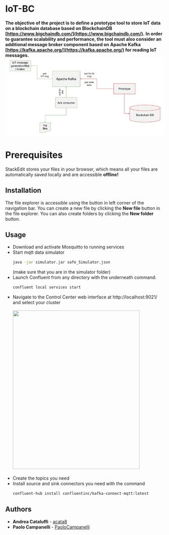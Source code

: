 # IoT-BC

**The objective of the project is to define a prototype tool to store IoT data on a blockchain database based on BlockchainDB [https://www.bigchaindb.com/](https://www.bigchaindb.com/).**
**In order to guarantee scalability and performance, the tool must also consider an additional message broker component based on Apache Kafka [https://kafka.apache.org/](https://kafka.apache.org/) for reading IoT messages.**
![alt text](https://github.com/acata8/IOT-BC-TBDM/blob/main/ProfSchema.jpg)


# Prerequisites

StackEdit stores your files in your browser, which means all your files are automatically saved locally and are accessible **offline!**

## Installation

The file explorer is accessible using the button in left corner of the navigation bar. You can create a new file by clicking the **New file** button in the file explorer. You can also create folders by clicking the **New folder** button.


## Usage
* Download and activate Mosquitto to running services
* Start mqtt data simulator
  ```bash
  java -jar simulator.jar safe_Simulator.json
  ```
  (make sure that you are in the simulator folder)
* Launch Confluent from any directory with the underneath command:
  ```bash
  confluent local services start
  ```
* Navigate to the Control Center web interface at http://localhost:9021/ and select your cluster
  <br><br>
  <img src="images/confluent-clusters.png" width="400" height="500">
  <br><br>
* Create the topics you need
* Install source and sink connectors you need with the command
  ```bash
  confluent-hub install confluentinc/kafka-connect-mqtt:latest
  ```
## Authors

* **Andrea Cataluffi** - [acata8](https://github.com/acata8)
* **Paolo Campanelli** - [PaoloCampanelli](https://github.com/PaoloCampanelli)
